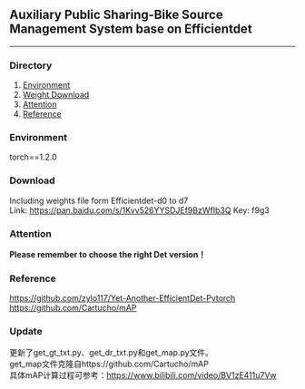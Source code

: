 ## Auxiliary Public Sharing-Bike Source Management System base on Efficientdet
---

### Directory
1. [Environment](#Environment)
2. [Weight Download](#Download)
3. [Attention](#Attention)
4. [Reference](#Reference)

### Environment
torch==1.2.0


### Download     
Including weights file form Efficientdet-d0 to d7    
Link: https://pan.baidu.com/s/1Kvv526YYSDJEf9BzWfIb3Q Key: f9g3  

### Attention
**Please remember to choose the right Det version！**  




### Reference
https://github.com/zylo117/Yet-Another-EfficientDet-Pytorch   
https://github.com/Cartucho/mAP

### Update
更新了get_gt_txt.py、get_dr_txt.py和get_map.py文件。  
get_map文件克隆自https://github.com/Cartucho/mAP  
具体mAP计算过程可参考：https://www.bilibili.com/video/BV1zE411u7Vw
